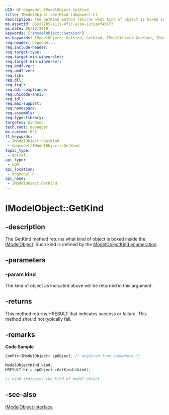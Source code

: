 ```yaml
---
UID: NF:dbgmodel.IModelObject.GetKind
title: IModelObject::GetKind (dbgmodel.h)
description: The GetKind method returns what kind of object is boxed inside the IModelObject.
ms.assetid: 859277b5-e121-4f1c-a1aa-12c2aef4b673
ms.date: 06/10/2019
keywords: ["IModelObject::GetKind"]
ms.keywords: IModelObject::GetKind, GetKind, IModelObject.GetKind, IModelObject::GetKind, IModelObject.GetKind
req.header: dbgmodel.h
req.include-header: 
req.target-type: 
req.target-min-winverclnt: 
req.target-min-winversvr: 
req.kmdf-ver: 
req.umdf-ver: 
req.lib: 
req.dll: 
req.irql: 
req.ddi-compliance: 
req.unicode-ansi: 
req.idl: 
req.max-support: 
req.namespace: 
req.assembly: 
req.type-library: 
targetos: Windows
tech.root: debugger
ms.custom: RS5
f1_keywords:
 - IModelObject::GetKind
 - dbgmodel/IModelObject::GetKind
topic_type:
 - apiref
api_type:
 - COM
api_location:
 - dbgmodel.h
api_name:
 - IModelObject.GetKind
---
```


# IModelObject::GetKind


## -description

The GetKind method returns what kind of object is boxed inside the [IModelObject](nn-dbgmodel-imodelobject.md). Such kind is defined by the [ModelObjectKind enumeration](./ne-dbgmodel-modelobjectkind.md).

## -parameters

### -param kind

The kind of object as indicated above will be returned in this argument.

## -returns

This method returns HRESULT that indicates success or failure. This method should not typically fail.

## -remarks

**Code Sample**

```cpp
ComPtr<IModelObject> spObject; /* acquired from somewhere */

ModelObjectKind kind;
HRESULT hr = spObject->GetKind(&kind);

// kind indicates the kind of model object
```

## -see-also

[IModelObject interface](nn-dbgmodel-imodelobject.md)